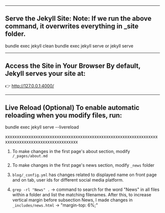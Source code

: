 ________________________________________________________________________________________
Serve the Jekyll Site:
Note: If we run the above command, it overwrites everything in _site folder.
----------------------------------------------------------------------------------------
bundle exec jekyll clean <!-- No need to run this everytime -->
bundle exec jekyll serve
or
jekyll serve

_______________________________________
Access the Site in Your Browser
By default, Jekyll serves your site at:
---------------------------------------

👉 http://127.0.0.1:4000/

_________________________________________________________
Live Reload (Optional)
To enable automatic reloading when you modify files, run:
----------------------------------------------------------

bundle exec jekyll serve --livereload

xxxxxxxxxxxxxxxxxxxxxxxxxxxxxxxxxxxxxxxxxxxxxxxxxxxxxxxxxxxxxxxxxxxxxxxxxxxxxxxxxxxxxxxxxxxxxxxx

1. To make changes in the first page's about section, modify `/_pages/about.md`

2. To make changes in the first page's news section, modify `_news` folder

3. `blog/_config.yml` has changes related to displayed name on front page and on tab, user ids for different social media platform.

4. `grep -rl "News" .` -> command to search for the word "News" in all files within a folder and list the matching filenames.
After this, to increase vertical margin before subsection News, I made changes in `_includes/news.html` -> "margin-top: 6%;"


